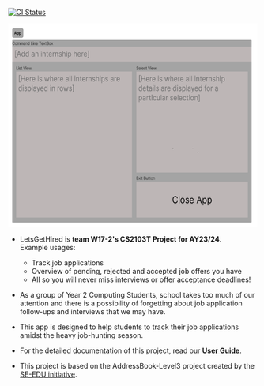 [![CI Status](https://github.com/AY2324S1-CS2103T-W17-2/tp/workflows/Java%20CI/badge.svg)](https://github.com/AY2324S1-CS2103T-W17-2/tp/actions)

![Ui](docs/images/Ui.png)

* LetsGetHired is **team W17-2's CS2103T Project for AY23/24**.<br>
  Example usages:
  * Track job applications
  * Overview of pending, rejected and accepted job offers you have
  * All so you will never miss interviews or offer acceptance deadlines!

* As a group of Year 2 Computing Students, school takes too much of our attention and there is a possibility of 
  forgetting about job application follow-ups and interviews that we may have.
* This app is designed to help students to track their job applications amidst the heavy job-hunting season.
* For the detailed documentation of this project, read our **[User Guide](docs/UserGuide.md)**.
* This project is based on the AddressBook-Level3 project created by the [SE-EDU initiative](https://se-education.org).
